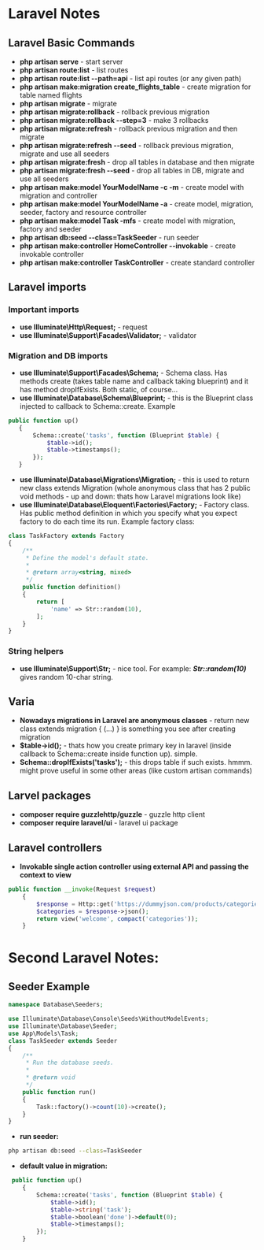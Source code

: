 # Laravel Notes
## Laravel Basic Commands
- **php artisan serve** - start server
- **php artisan route:list** - list routes
- **php artisan route:list --path=api** - list api routes (or any given path)
- **php artisan make:migration create_flights_table** - create migration for table named flights 
- **php artisan migrate** - migrate 
- **php artisan migrate:rollback** - rollback previous migration
- **php artisan migrate:rollback --step=3** - make 3 rollbacks
- **php artisan migrate:refresh** - rollback previous migration and then migrate
- **php artisan migrate:refresh --seed** - rollback previous migration, migrate and use all seeders
- **php artisan migrate:fresh** - drop all tables in database and then migrate
- **php artisan migrate:fresh --seed** - drop all tables in DB, migrate and use all seeders
- **php artisan make:model YourModelName -c -m** - create model with migration and controller
- **php artisan make:model YourModelName -a** - create model, migration, seeder, factory and resource controller
- **php artisan make:model Task -mfs** - create model with migration, factory and seeder
- **php artisan db:seed --class=TaskSeeder** - run seeder
- **php artisan make:controller HomeController --invokable** - create invokable controller 
- **php artisan make:controller TaskController** - create standard controller

## Laravel imports
### Important imports
- **use Illuminate\Http\Request;** - request
- **use Illuminate\Support\Facades\Validator;** - validator
### Migration and DB imports
 - **use Illuminate\Support\Facades\Schema;** - Schema class. Has methods create (takes table name and callback taking blueprint) and it has method dropIfExists. Both static, of course...
 - **use Illuminate\Database\Schema\Blueprint;** - this is the Blueprint class injected to callback to Schema::create. Example 
 ```php 
 public function up()
    {
        Schema::create('tasks', function (Blueprint $table) {
            $table->id();
            $table->timestamps();
        });
    }
```
- **use Illuminate\Database\Migrations\Migration;** - this is used to return new class extends Migration (whole anonymous class that 
has 2 public void methods - up and down: thats how Laravel migrations look like)
- **use Illuminate\Database\Eloquent\Factories\Factory;** - Factory class. Has public method definition in which you specify what 
you expect factory to do each time its run. Example factory class:
```php
class TaskFactory extends Factory
{
    /**
     * Define the model's default state.
     *
     * @return array<string, mixed>
     */
    public function definition()
    {
        return [
            'name' => Str::random(10),
        ];
    }
}
```
### String helpers
- **use Illuminate\Support\Str;** - nice tool. For example: ***Str::random(10)*** gives random 10-char string.
## Varia
- **Nowadays migrations in Laravel are anonymous classes** - return new class extends migration { (...) } is something you see after creating migration
- **$table->id();**  - thats how you create primary key in laravel (inside callback to Schema::create inside function up). simple.
- **Schema::dropIfExists('tasks');** - this drops table if such exists. hmmm. might prove useful in some other areas (like custom artisan commands)

## Larvel packages
- **composer require guzzlehttp/guzzle** - guzzle http client
- **composer require laravel/ui** - laravel ui package

## Laravel controllers
- **Invokable single action controller using external API and passing the context to view**
```php 
public function __invoke(Request $request)
    {
        $response = Http::get('https://dummyjson.com/products/categories');
        $categories = $response->json();
        return view('welcome', compact('categories'));
    }
```
# Second Laravel Notes:
## Seeder Example
```php
namespace Database\Seeders;

use Illuminate\Database\Console\Seeds\WithoutModelEvents;
use Illuminate\Database\Seeder;
use App\Models\Task;
class TaskSeeder extends Seeder
{
    /**
     * Run the database seeds.
     *
     * @return void
     */
    public function run()
    {
        Task::factory()->count(10)->create();
    }
}
```
- **run seeder:**
```sh
php artisan db:seed --class=TaskSeeder
```
- **default value in migration:**
```php
 public function up()
    {
        Schema::create('tasks', function (Blueprint $table) {
            $table->id();
            $table->string('task');
            $table->boolean('done')->default(0);
            $table->timestamps();
        });
    }
```
